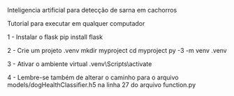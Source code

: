 Inteligencia artificial para detecção de sarna em cachorros

Tutorial para executar em qualquer computador

1 - Instalar o flask
    pip install flask

2 - Crie um projeto .venv
    mkdir myproject
    cd myproject
    py -3 -m venv .venv

3 - Ativar o ambiente virtual
    .venv\Scripts\activate

4 - Lembre-se também de alterar o caminho para o arquivo models/dogHealthClassifier.h5 na linha 27 do arquivo function.py
